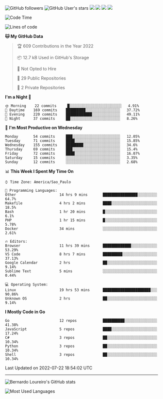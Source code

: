 ![GitHub followers](https://img.shields.io/github/followers/bernardolm?style=for-the-badge&label=GitHub%20followers) ![GitHub User's stars](https://img.shields.io/github/stars/bernardolm?style=for-the-badge&label=GitHub%20User's%20stars) [![](https://img.shields.io/static/v1?logo=linkedin&label=LinkedIn&message=bernardolm&color=0A66C2&style=for-the-badge)](https://www.linkedin.com/in/bernardolm) [![](https://img.shields.io/static/v1?logo=lastdotfm&label=last.fm&message=bernardolm&color=D51007&style=for-the-badge)](https://www.last.fm/user/bernardolm) [![](https://img.shields.io/static/v1?logo=spotify&label=spotify&message=bernardolou&color=1ED760&style=for-the-badge)](https://open.spotify.com/user/bernardolou) [![](https://img.shields.io/static/v1?logo=awesomelists&label=My%20awesome%20stars&message=⭐⭐⭐&color=FC60A8&style=for-the-badge)](https://github.com/bernardolm/awesome-stars)

<!--START_SECTION:waka-->
![Code Time](http://img.shields.io/badge/Code%20Time-1%2C608%20hrs%2020%20mins-blue)

![Lines of code](https://img.shields.io/badge/From%20Hello%20World%20I%27ve%20Written--16%20Thousand%20lines%20of%20code-blue)

**🐱 My GitHub Data** 

> 🏆 609 Contributions in the Year 2022
 > 
> 📦 12.7 kB Used in GitHub's Storage 
 > 
> 🚫 Not Opted to Hire
 > 
> 📜 29 Public Repositories 
 > 
> 🔑 2 Private Repositories  
 > 
**I'm a Night 🦉** 

```text
🌞 Morning    22 commits     █░░░░░░░░░░░░░░░░░░░░░░░░   4.91% 
🌆 Daytime    169 commits    █████████░░░░░░░░░░░░░░░░   37.72% 
🌃 Evening    220 commits    ████████████░░░░░░░░░░░░░   49.11% 
🌙 Night      37 commits     ██░░░░░░░░░░░░░░░░░░░░░░░   8.26%

```
📅 **I'm Most Productive on Wednesday** 

```text
Monday       54 commits     ███░░░░░░░░░░░░░░░░░░░░░░   12.05% 
Tuesday      71 commits     ████░░░░░░░░░░░░░░░░░░░░░   15.85% 
Wednesday    155 commits    ████████░░░░░░░░░░░░░░░░░   34.6% 
Thursday     69 commits     ███░░░░░░░░░░░░░░░░░░░░░░   15.4% 
Friday       72 commits     ████░░░░░░░░░░░░░░░░░░░░░   16.07% 
Saturday     15 commits     ░░░░░░░░░░░░░░░░░░░░░░░░░   3.35% 
Sunday       12 commits     ░░░░░░░░░░░░░░░░░░░░░░░░░   2.68%

```


📊 **This Week I Spent My Time On** 

```text
⌚︎ Time Zone: America/Sao_Paulo

💬 Programming Languages: 
Other                    14 hrs 9 mins       ████████████████░░░░░░░░░   64.7% 
Makefile                 4 hrs 2 mins        ████░░░░░░░░░░░░░░░░░░░░░   18.5% 
Bash                     1 hr 20 mins        █░░░░░░░░░░░░░░░░░░░░░░░░   6.1% 
PHP                      1 hr 15 mins        █░░░░░░░░░░░░░░░░░░░░░░░░   5.78% 
Docker                   34 mins             ░░░░░░░░░░░░░░░░░░░░░░░░░   2.61%

🔥 Editors: 
Browser                  11 hrs 39 mins      █████████████░░░░░░░░░░░░   53.29% 
VS Code                  8 hrs 7 mins        █████████░░░░░░░░░░░░░░░░   37.13% 
Google Calendar          2 hrs               ██░░░░░░░░░░░░░░░░░░░░░░░   9.14% 
Sublime Text             5 mins              ░░░░░░░░░░░░░░░░░░░░░░░░░   0.44%

💻 Operating System: 
Linux                    19 hrs 53 mins      ██████████████████████░░░   90.86% 
Unknown OS               2 hrs               ██░░░░░░░░░░░░░░░░░░░░░░░   9.14%

```

**I Mostly Code in Go** 

```text
Go                       12 repos            ██████████░░░░░░░░░░░░░░░   41.38% 
JavaScript               5 repos             ████░░░░░░░░░░░░░░░░░░░░░   17.24% 
C#                       3 repos             ██░░░░░░░░░░░░░░░░░░░░░░░   10.34% 
Python                   3 repos             ██░░░░░░░░░░░░░░░░░░░░░░░   10.34% 
Shell                    3 repos             ██░░░░░░░░░░░░░░░░░░░░░░░   10.34%

```



 Last Updated on 2022-07-22 18:54:02 UTC
<!--END_SECTION:waka-->

---

![Bernardo Loureiro's GitHub stats](https://github-readme-stats.vercel.app/api?username=bernardolm&count_private=true&show_icons=true&theme=nightowl&include_all_commits=true)

![Most Used Languages](https://github-readme-stats.vercel.app/api/top-langs/?username=bernardolm&theme=nightowl&langs_count=99)
